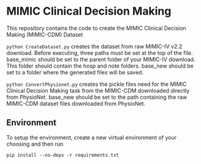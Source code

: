 # MIMIC Clinical Decision Making

This repository contains the code to create the MIMIC Clinical Decision Making (MIMIC-CDM) Dataset

```python CreateDataset.py``` creates the dataset from raw MIMIC-IV v2.2 download. Before executing, three paths must be set at the top of the file. base_mimic should be set to the parent folder of your MIMIC-IV download. This folder should contain the hosp and note folders. base_new should be set to a folder where the generated files will be saved. 


```python ConvertPhysionet.py``` creates the pickle files need for the MIMIC Clinical Decision Making task from the MIMIC-CDM downloaded directly from PhysioNet. base_new should be set to the path containing the raw MIMIC-CDM dataset files downloaded from PhysioNet.

## Environment

To setup the environment, create a new virtual environment of your choosing and then run 

```
pip install --no-deps -r requirements.txt
```
